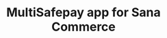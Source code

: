 ---
title : "MultiSafepay app for Sana Commerce"
meta_title: "Sana Commerce plugin integration - MultiSafepay Docs"
layout: 'single'
meta_description: "MultiSafepay app for Sana Commerce. Easily integrate MultiSafepay payment solutions into your Dynamicweb platform with the free app"
logo: "/logo/Integrations/Sana_Commerce.svg"
weight: 10
title_short: "Sana Commerce"
description_short: "Easily integrate MultiSafepay payment solutions into your Sana Commerce platform with the free app."
description: "Easily integrate MultiSafepay payment solutions into your Sana Commerce platform with the free app. Please note that the minimum version of Sana Commerce required to use MultiSafepay is version 9.3. If you would like to integrate MultiSafepay with Sana Commerce, please visit the main website of [Sana Commerce for step by step instructions](https://help.sana-commerce.com/sana-commerce-93/payment-services/multisafepay/introduction) <br> This app is managed by our partner Sana Commerce. For support, please contact [Sana Commerce](https://www.sana-commerce.com/nl/contact) directly."
layout: 'single'
---